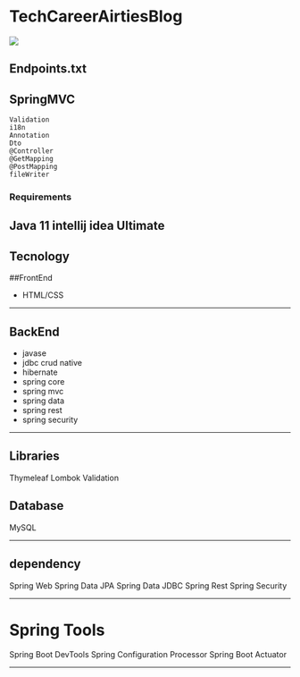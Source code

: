 # TechCareerAirtiesBlog
![](https://komarev.com/ghpvc/?username=KaganMercan)

## Endpoints.txt

## SpringMVC
```shell
Validation
i18n
Annotation
Dto
@Controller
@GetMapping
@PostMapping
fileWriter
```
### Requirements
Java 11
intellij idea Ultimate
---


## Tecnology
##FrontEnd
* HTML/CSS
---

## BackEnd
* javase
* jdbc crud native
* hibernate
* spring core
* spring mvc
* spring data
* spring rest
* spring security

---

## Libraries
Thymeleaf
Lombok
Validation

## Database
MySQL

---
## dependency
Spring Web
Spring Data JPA
Spring Data JDBC
Spring Rest
Spring Security

---
# Spring Tools
Spring Boot DevTools
Spring Configuration Processor
Spring Boot Actuator

---



